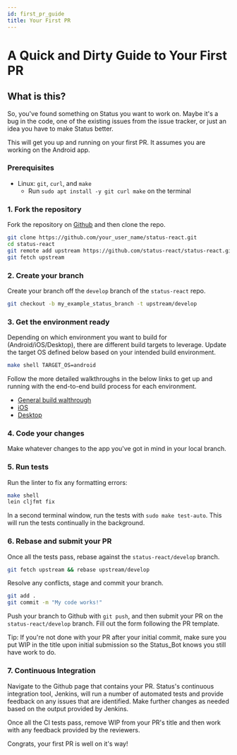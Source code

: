```yaml
---
id: first_pr_guide
title: Your First PR
---
```


# A Quick and Dirty Guide to Your First PR

## What is this?

So, you've found something on Status you want to work on.  Maybe it's a bug in the code, one of the existing issues from the issue tracker, or just an idea you have to make Status better.

This will get you up and running on your first PR.  It assumes you are working on the Android app.

### Prerequisites

- Linux: `git`, `curl`, and `make`
  - Run `sudo apt install -y git curl make` on the terminal

### 1. Fork the repository

Fork the repository on [Github](https://www.github.com) and then clone the repo.

```bash
git clone https://github.com/your_user_name/status-react.git
cd status-react
git remote add upstream https://github.com/status-react/status-react.git
git fetch upstream
```

### 2. Create your branch

Create your branch off the `develop` branch of the `status-react` repo.

```bash
git checkout -b my_example_status_branch -t upstream/develop
```

### 3. Get the environment ready

Depending on which environment you want to build for (Android/iOS/Desktop), there are different build targets to leverage.  Update the target OS defined below based on your intended build environment.

```bash
make shell TARGET_OS=android
```

Follow the more detailed walkthroughs in the below links to get up and running with the end-to-end build process for each environment.

- [General build walthrough](./index.html)
- [iOS](./status_react_quickstart.html)
- [Desktop](./intro_desktop.html)

### 4. Code your changes

Make whatever changes to the app you've got in mind in your local branch.

### 5. Run tests

Run the linter to fix any formatting errors:

```bash
make shell
lein cljfmt fix
```

In a second terminal window, run the tests with `sudo make test-auto`.  This will run the tests continually in the background.

### 6. Rebase and submit your PR

Once all the tests pass, rebase against the  `status-react/develop` branch.

```bash
git fetch upstream && rebase upstream/develop
```

Resolve any conflicts, stage and commit your branch.

```bash
git add .
git commit -m "My code works!"
```

Push your branch to Github with `git push`, and then submit your PR on the `status-react/develop` branch.  Fill out the form following the PR template.

Tip: If you're not done with your PR after your initial commit, make sure you put WIP in the title upon initial submission so the Status_Bot knows you still have work to do.

### 7. Continuous Integration

Navigate to the Github page that contains your PR.  Status's continuous integration tool, Jenkins, will run a number of automated tests and provide feedback on any issues that are identified.  Make further changes as needed based on the output provided by Jenkins.

Once all the CI tests pass, remove WIP from your PR's title and then work with any feedback provided by the reviewers.

Congrats, your first PR is well on it's way!
